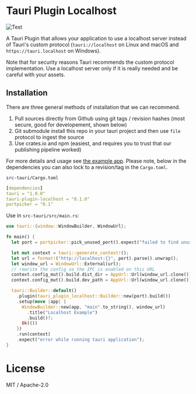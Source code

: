 # Tauri Plugin Localhost
![Test](https://github.com/tauri-apps/tauri-plugin-localhost/workflows/Test/badge.svg)

A Tauri Plugin that allows your application to use a localhost server instead of Tauri's custom protocol (`tauri://localhost` on Linux and macOS and `https://tauri.localhost` on Windows).

Note that for security reasons Tauri recommends the custom protocol implementation. Use a localhost server only if it is really needed and be careful with your assets.

## Installation
There are three general methods of installation that we can recommend.
1. Pull sources directly from Github using git tags / revision hashes (most secure, good for developement, shown below)
2. Git submodule install this repo in your tauri project and then use `file` protocol to ingest the source
3. Use crates.io and npm (easiest, and requires you to trust that our publishing pipeline worked)

For more details and usage see [the example app](examples/vanilla/src-tauri/src/main.rs).
Please note, below in the dependencies you can also lock to a revision/tag in the `Cargo.toml`.

`src-tauri/Cargo.toml`
```yaml
[dependencies]
tauri = "1.0.0"
tauri-plugin-localhost = "0.1.0"
portpicker = "0.1"
```

Use in `src-tauri/src/main.rs`:

```rust
use tauri::{window::WindowBuilder, WindowUrl};

fn main() {
  let port = portpicker::pick_unused_port().expect("failed to find unused port");

  let mut context = tauri::generate_context!();
  let url = format!("http://localhost:{}", port).parse().unwrap();
  let window_url = WindowUrl::External(url);
  // rewrite the config so the IPC is enabled on this URL
  context.config_mut().build.dist_dir = AppUrl::Url(window_url.clone());
  context.config_mut().build.dev_path = AppUrl::Url(window_url.clone());

  tauri::Builder::default()
    .plugin(tauri_plugin_localhost::Builder::new(port).build())
    .setup(move |app| {
      WindowBuilder::new(app, "main".to_string(), window_url)
        .title("Localhost Example")
        .build()?;
      Ok(())
    })
    .run(context)
    .expect("error while running tauri application");
}
```

# License
MIT / Apache-2.0
